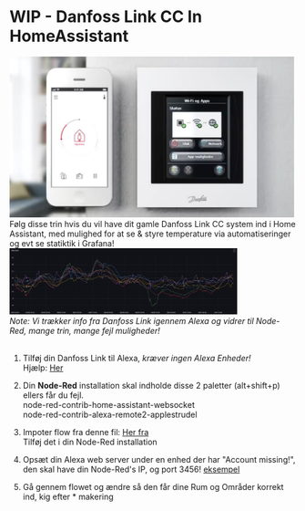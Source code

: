 # **WIP** - Danfoss Link CC In HomeAssistant 
<img src="https://github.com/michaelflarsen/danfosslink-in-HA/blob/main/danfosslink.JPG" alt="Controller" width="500">
Følg disse trin hvis du vil have dit gamle Danfoss Link CC system ind i Home Assistant, med mulighed for at se & styre temperature via automatiseringer og evt se statiktik i Grafana!<br>
<img src="https://github.com/michaelflarsen/danfosslink-in-HA/blob/main/grafanaTemp.JPG" alt="Grafana" width="400">
<br>
<i>Note: Vi trækker info fra Danfoss Link igennem Alexa og vidrer til Node-Red, mange trin, mange fejl muligheder!</i>
<br><br>

1. Tilføj din Danfoss Link til Alexa, <i>kræver ingen Alexa Enheder!</i>
    <br>Hjælp: <a href="https://github.com/michaelflarsen/danfosslink-in-HA/blob/main/danfossAlexaSetup.pdf">Her</a> 

2. Din <b>Node-Red</b> installation skal indholde disse 2 paletter (alt+shift+p) ellers får du fejl.
    <br> node-red-contrib-home-assistant-websocket 
    <br> node-red-contrib-alexa-remote2-applestrudel
   
3. Impoter flow fra denne fil: <a href="https://github.com/michaelflarsen/danfosslink-in-HA/blob/main/Node-Red%20Flow">Her fra</a><br>
    Tilføj det i din Node-Red installation

4. Opsæt din Alexa web server under en enhed der har "Account missing!", den skal have din Node-Red's IP, og port 3456! <a href="https://raw.githubusercontent.com/michaelflarsen/danfosslink-in-HA/main/alexaServerIp.JPG">eksempel</a>
6. Gå gennem flowet og ændre så den får dine Rum og Områder korrekt ind, kig efter * makering


